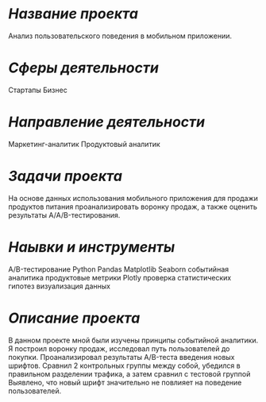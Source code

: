 # *Название проекта*
Анализ пользовательского поведения в мобильном приложении.
# *Сферы деятельности*
Стартапы
Бизнес
# *Направление деятельности*
Маркетинг-аналитик
Продуктовый аналитик
# *Задачи проекта*
На основе данных использования мобильного приложения для продажи продуктов питания проанализировать воронку продаж, а также оценить результаты A/A/B-тестирования.
# *Наывки и инструменты*
A/B-тестирование
Python
Pandas
Matplotlib
Seaborn
событийная аналитика
продуктовые метрики
Plotly
проверка статистических гипотез
визуализация данных
# *Описание проекта*
В данном проекте мной были изучены принципы событийной аналитики. Я построил
воронку продаж, исследовал путь пользователей до покупки. Проанализировал
результаты A/B-теста введения новых шрифтов. Сравнил 2 контрольных группы между
собой, убедился в правильном разделении трафика, а затем сравнил с тестовой группой
Выявлено, что новый шрифт значительно не повлияет на поведение пользователей.
